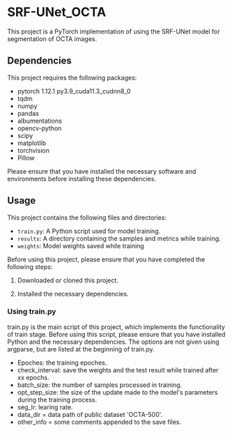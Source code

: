 # SRF-UNet_OCTA

This project is a PyTorch implementation of using the SRF-UNet model for segmentation of OCTA images.

## Dependencies

This project requires the following packages:

- pytorch                   1.12.1          py3.9_cuda11.3_cudnn8_0
- tqdm
- numpy
- pandas
- albumentations
- opencv-python
- scipy
- matplotlib
- torchvision
- Pillow



Please ensure that you have installed the necessary software and environments before installing these dependencies.

## Usage

This project contains the following files and directories:

- `train.py`: A Python script used for model training.
- `results`: A directory containing the samples and metrics while training.
- `weights`: Model weights saved while training

Before using this project, please ensure that you have completed the following steps:

1. Downloaded or cloned this project.

2. Installed the necessary dependencies.

### Using train.py

train.py is the main script of this project, which implements the functionality of train stage. Before using this script, please ensure that you have installed Python and the necessary dependencies. The options are not given using argparse, but are listed at the beginning of train.py.

- Epoches: the training epoches.
- check_interval: save the weights and the test result while trained after xx epochs.
- batch_size: the number of samples processed in training.
- opt_step_size: the size of the update made to the model's parameters during the training process.
- seg_lr: learing rate.
- data_dir = data path of public dataset 'OCTA-500'.
- other_info = some comments appended to the save files.

